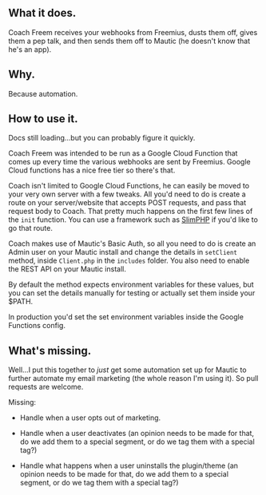 ## What it does.

Coach Freem receives your webhooks from Freemius, dusts them off, gives them a pep talk, and then sends them off to Mautic (he doesn't know that he's an app).

## Why. 

Because automation.

## How to use it.

Docs still loading...but you can probably figure it quickly.

Coach Freem was intended to be run as a Google Cloud Function that comes up every time the various webhooks are sent by Freemius. Google Cloud functions has a nice free tier so there's that.

Coach isn't limited to Google Cloud Functions, he can easily be moved to your very own server with a few tweaks. All you'd need to do is create a route on your server/website that accepts POST requests, and pass that request body to Coach. 
That pretty much happens on the first few lines of the `init` function. You can use a framework such as [SlimPHP](https://www.slimframework.com/) if you'd like to go that route.

Coach makes use of Mautic's Basic Auth, so all you need to do is create an Admin user on your Mautic install and change the details in `setClient` method, inside `Client.php` in the `includes` folder. You also need to enable the REST API on your Mautic install.

By default the method expects environment variables for these values, but you can set the details manually for testing or actually set them inside your $PATH.

In production you'd set the set environment variables inside the Google Functions config.

## What's missing.

Well...I put this together to *just* get some automation set up for Mautic to further automate my email marketing (the whole reason I'm using it). So pull requests are welcome.

Missing:

- Handle when a user opts out of marketing.

- Handle when a user deactivates (an opinion needs to be made for that, do we add them to a special segment, or do we tag them with a special tag?)

- Handle what happens when a user uninstalls the plugin/theme (an opinion needs to be made for that, do we add them to a special segment, or do we tag them with a special tag?)